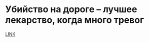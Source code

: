 # Убийство на дороге – лучшее лекарство, когда много тревог



[LINK](https://varlamov.ru/4295229.html)